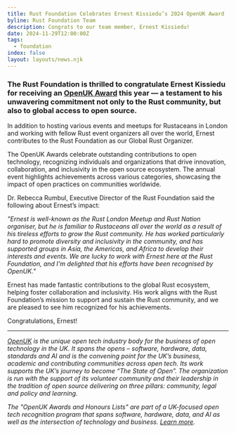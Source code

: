 ```yaml
---
title: Rust Foundation Celebrates Ernest Kissiedu’s 2024 OpenUK Award
byline: Rust Foundation Team
description: Congrats to our team member, Ernest Kissiedu!
date: 2024-11-29T12:00:00Z
tags:
  - foundation
index: false
layout: layouts/news.njk
---
```

### The Rust Foundation is thrilled to congratulate Ernest Kissiedu for receiving an [OpenUK Award](https://openuk.uk/awards/) this year — a testament to his unwavering commitment not only to the Rust community, but also to global access to open source.

In addition to hosting various events and meetups for Rustaceans in London and working with fellow Rust event organizers all over the world, Ernest contributes to the Rust Foundation as our Global Rust Organizer.

The OpenUK Awards celebrate outstanding contributions to open technology, recognizing individuals and organizations that drive innovation, collaboration, and inclusivity in the open source ecosystem. The annual event highlights achievements across various categories, showcasing the impact of open practices on communities worldwide.

Dr. Rebecca Rumbul, Executive Director of the Rust Foundation said the following about Ernest’s impact:

*"Ernest is well-known as the Rust London Meetup and Rust Nation organiser, but he is familiar to Rustaceans all over the world as a result of his tireless efforts to grow the Rust community. He has worked particularly hard to promote diversity and inclusivity in the community, and has supported groups in Asia, the Americas, and Africa to develop their interests and events. We are lucky to work with Ernest here at the Rust Foundation, and I'm delighted that his efforts have been recognised by OpenUK."*

Ernest has made fantastic contributions to the global Rust ecosystem, helping foster collaboration and inclusivity. His work aligns with the Rust Foundation’s mission to support and sustain the Rust community, and we are pleased to see him recognized for his achievements.

Congratulations, Ernest!

---

[*OpenUK*](https://openuk.uk/) *is the unique open tech industry body for the business of open technology in the UK. It spans the opens – software, hardware, data, standards and AI and is the convening point for the UK’s business, academic and contributing communities across open tech. Its work supports the UK’s journey to become “The State of Open”. The organization is run with the support of its volunteer community and their leadership in the tradition of open source delivering on three pillars: community, legal and policy and learning.*

*The "OpenUK Awards and Honours Lists" are part of a UK-focused open tech recognition program that spans software, hardware, data, and AI as well as the intersection of technology and business.* [*Learn more*](https://openuk.uk/awards/)*.*